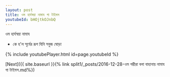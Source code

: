 ```yaml
---
layout: post
title: ওম হার্যস্বয়া নামায গা টাইমস
youtubeId: bHOjtkOJnbQ
---
```

 
 
 ওম হার্যস্বয়া নামায  
 
 -  কে হ'ল সূর্যের রূপ যিনি সবুজ ঘোড়া 
 
  
 
  
 
 
 
 
 
 


{% include youtubePlayer.html id=page.youtubeId %}
 
[Next]({{ site.baseurl }}{% link  split1/_posts/2016-12-28-ওম গম্ভীরা বলা বাহানায় নামায গা টাইমস.md%})
 

